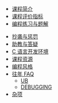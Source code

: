 - [课程简介](intro)
- [课程评价指标](hw)
- [编程练习与题解](problemset)
<!-- - [项目要求](project/project) -->
<!-- - [期末机试须知](examguide) -->
- [抄袭与惩罚](plagiarize)
- [助教与答疑](qa)
- [C 语言开发环境](envs)
- [课程资源](resources)
- [编程风格](styles)
- [往年 FAQ](faq/faq)
  - [UB](faq/ub)
  - [DEBUGGING](faq/debugging)
- [杂项](misc/misc)
